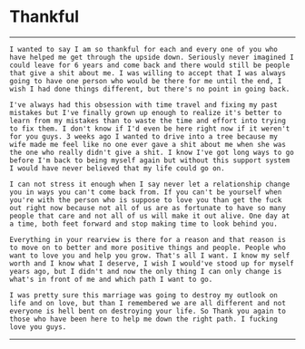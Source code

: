 # Thankful

---


	I wanted to say I am so thankful for each and every one of you who have helped me get through the upside down. Seriously never imagined I could leave for 6 years and come back and there would still be people that give a shit about me. I was willing to accept that I was always going to have one person who would be there for me until the end, I wish I had done things different, but there's no point in going back. 
	
	I've always had this obsession with time travel and fixing my past mistakes but I've finally grown up enough to realize it's better to learn from my mistakes than to waste the time and effort into trying to fix them. I don't know if I'd even be here right now if it weren't for you guys. 3 weeks ago I wanted to drive into a tree because my wife made me feel like no one ever gave a shit about me when she was the one who really didn't give a shit. I know I've got long ways to go before I'm back to being myself again but without this support system I would have never believed that my life could go on. 
	
	I can not stress it enough when I say never let a relationship change you in ways you can't come back from. If you can't be yourself when you're with the person who is suppose to love you than get the fuck out right now because not all of us are as fortunate to have so many people that care and not all of us will make it out alive. One day at a time, both feet forward and stop making time to look behind you. 
	
	Everything in your rearview is there for a reason and that reason is to move on to better and more positive things and people. People who want to love you and help you grow. That's all I want. I know my self worth and I know what I deserve, I wish I would've stood up for myself years ago, but I didn't and now the only thing I can only change is what's in front of me and which path I want to go. 
	
	I was pretty sure this marriage was going to destroy my outlook on life and on love, but than I remembered we are all different and not everyone is hell bent on destroying your life. So Thank you again to those who have been here to help me down the right path. I fucking love you guys.

---